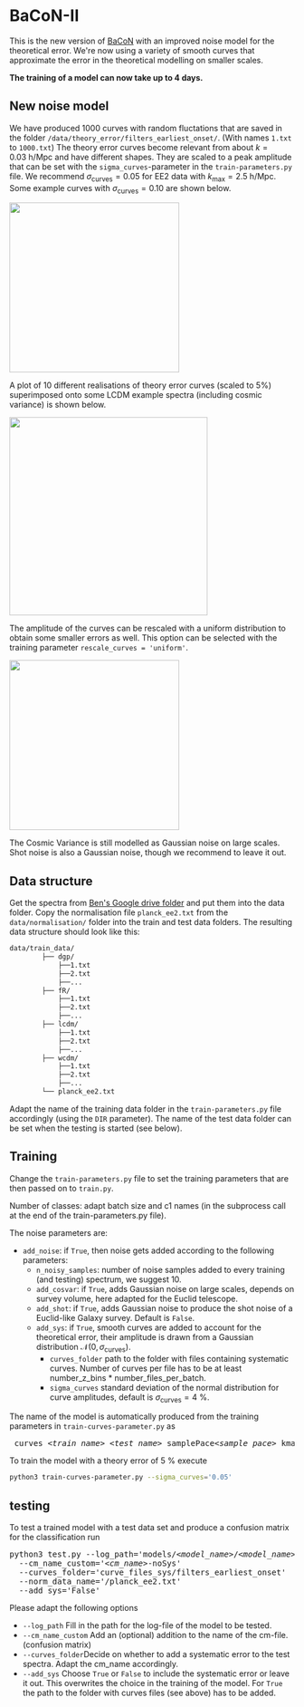 # BaCoN-II
This is the new version of [BaCoN](https://github.com/Mik3M4n/BaCoN) with an improved noise model for the theoretical error. We're now using a variety of smooth curves that approximate the error in the theoretical modelling on smaller scales. 

**The training of a model can now take up to 4 days.**

## New noise model

We have produced 1000 curves with random fluctations that are saved in the folder ```/data/theory_error/filters_earliest_onset/```. (With names ```1.txt``` to ```1000.txt```) The theory error curves become relevant from about $k = 0.03 \ \mathrm{h/Mpc}$ and have different shapes. They are scaled to a peak amplitude that can be set with the ```sigma_curves```-parameter in the ```train-parameters.py``` file. We recommend $\sigma_\mathrm{curves} = 0.05$ for EE2 data with $k_\mathrm{max} = 2.5 \ \mathrm{h/Mpc}$. 
Some example curves with $\sigma_\mathrm{curves} = 0.10$ are shown below.

<img src="https://github.com/cosmicLinux/BaCoN-II/assets/142009018/7ecece0e-876d-4e15-baf7-2128f5e7db65"
     width="300" />

A plot of 10 different realisations of theory error curves (scaled to 5%) superimposed onto some LCDM example spectra (including cosmic variance) is shown below.
     
<img src="https://github.com/cosmicLinux/BaCoN-II/assets/142009018/1c945ac0-67dc-45e7-8a4a-d28e417e3719"
     width="350" />

The amplitude of the curves can be rescaled with a uniform distribution to obtain some smaller errors as well. This option can be selected with the training parameter ```rescale_curves = 'uniform'```.

<img src="https://github.com/cosmicLinux/BaCoN-II/assets/142009018/a89b264c-d848-4ac6-805d-e5ad050c6c8c"
     width="300" />

The Cosmic Variance is still modelled as Gaussian noise on large scales. Shot noise is also a Gaussian noise, though we recommend to leave it out.

## Data structure
Get the spectra from [Ben's Google drive folder](https://drive.google.com/drive/folders/1MCYvhlsIsBoSNJEBGuofieieQ_VfPPJk) and put them into the data folder. Copy the normalisation file ```planck_ee2.txt``` from the ```data/normalisation/``` folder into the train and test data folders. The resulting data structure should look like this:

```bash
data/train_data/
		├── dgp/
			├──1.txt
			├──2.txt
			├──...
		├── fR/
			├──1.txt
			├──2.txt
			├──...
		├── lcdm/
			├──1.txt
			├──2.txt
			├──...
		├── wcdm/
			├──1.txt
			├──2.txt
			├──...	
		└── planck_ee2.txt		
```

Adapt the name of the training data folder in the ```train-parameters.py``` file accordingly (using the ```DIR``` parameter). The name of the test data folder can be set when the testing is started (see below).

## Training

Change the ```train-parameters.py``` file to set the training parameters that are then passed on to ```train.py```. 

Number of classes: adapt batch size and c1 names (in the subprocess call at the end of the train-parameters.py file).

The noise parameters are:

* ```add_noise```: if ```True```, then noise gets added according to the following parameters:
     * ```n_noisy_samples```: number of noise samples added to every training (and testing) spectrum, we suggest 10.
     * ```add_cosvar```: if ```True```, adds Gaussian noise on large scales, depends on survey volume, here adapted for the Euclid telescope.
     * ```add_shot```: if ```True```, adds Gaussian noise to produce the shot noise of a Euclid-like Galaxy survey. Default is ```False```.
     * ```add_sys```: if ```True```, smooth curves are added to account for the theoretical error, their amplitude is drawn from a Gaussian distribution $\mathcal{N}(0,\sigma_\mathrm{curves})$.
          * ```curves_folder``` path to the folder with files containing systematic curves. Number of curves per file has to be at least number_z_bins * number_files_per_batch.
          * ```sigma_curves``` standard deviation of the normal distribution for curve amplitudes, default is $\sigma_\mathrm{curves}=4$ %.


The name of the model is automatically produced from the training parameters in ```train-curves-parameter.py``` as 
<pre> curves_<i>&lt;train_name&gt;</i>_<i>&lt;test_name&gt;</i>_samplePace<i>&lt;sample_pace&gt;</i>_kmax<i>&lt;k_max&gt;</i>_<i>&lt;planck_fname&gt;</i>_epoch<i>&lt;n_epochs&gt;</i>_noiseSamples<i>&lt;n_noisy_samples&gt;</i>_wCV_noShot_wSys_sigmaCurves<i>&lt;sigma_curves&gt;</i>_<i>&lt;fname_extra&gt;</i>
</pre>

To train the model with a theory error of 5 % execute
```bash
python3 train-curves-parameter.py --sigma_curves='0.05'
```


## testing

To test a trained model with a test data set and produce a confusion matrix for the classification run

<pre>
python3 test.py --log_path='models/<i>&lt;model_name&gt;</i>/<i>&lt;model_name&gt;</i>_log.txt' --TEST_DIR='<i>&lt;path/to/test-data&gt;</i>' 
  --cm_name_custom='<i>&lt;cm_name&gt;</i>-noSys'
  --curves_folder='curve_files_sys/filters_earliest_onset' 
  --norm_data_name='/planck_ee2.txt' 
  --add_sys='False'
</pre>

Please adapt the following options

- ```--log_path``` Fill in the path for the log-file of the model to be tested. 
- ```--cm_name_custom``` Add an (optional) addition to the name of the cm-file. (confusion matrix)
- ```--curves_folder```Decide on whether to add a systematic error to the test spectra. Adapt the cm_name accordingly.
- ```--add_sys``` Choose ```True``` or ```False``` to include the systematic error or leave it out. This overwrites the choice in the training of the model. For ```True``` the path to the folder with curves files (see above) has to be added.
